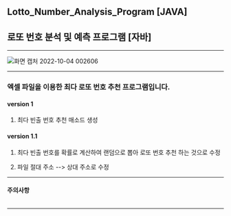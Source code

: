## Lotto_Number_Analysis_Program [JAVA]

## 로또 번호 분석 및 예측 프로그램 [자바]

-------------------------------------------------------------------------------------------------------------------------------------

![화면 캡처 2022-10-04 002606](https://user-images.githubusercontent.com/101334646/193617347-5bc636e1-688e-447a-838d-b2648991b0df.jpg)

-------------------------------------------------------------------------------------------------------------------------------------

### 엑셀 파일을 이용한 최다 로또 번호 추천 프로그램입니다.

#### version 1

1. 최다 빈출 번호 추천 매소드 생성

#### version 1.1

1. 최다 빈출 번호를 확률로 계산하여 랜덤으로 뽑아 로또 번호 추천 하는 것으로 수정 

2. 파일 절대 주소 --> 상대 주소로 수정 

-------------------------------------------------------------------------------------------------------------------------------------

#### 주의사항
```

```

-------------------------------------------------------------------------------------------------------------------------------------
